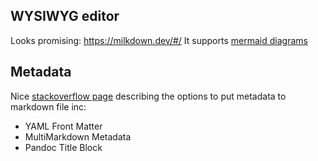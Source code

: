 ## WYSIWYG editor

Looks promising: https://milkdown.dev/#/
It supports [mermaid diagrams](https://mermaid-js.github.io/mermaid)

## Metadata

Nice [stackoverflow page](https://stackoverflow.com/questions/44215896/markdown-metadata-format) describing the options to put metadata to markdown file inc:
- YAML Front Matter
- MultiMarkdown Metadata
- Pandoc Title Block

